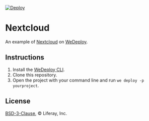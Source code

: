[![Deploy](https://cdn.wedeploy.com/images/deploy.svg)](https://console.wedeploy.com/deploy?repo=https://github.com/wedeploy-examples/nextcloud-example)

# Nextcloud

An example of [Nextcloud](https://nextcloud.com/) on [WeDeploy](https://wedeploy.com/).

## Instructions

1. Install the [WeDeploy CLI](https://wedeploy.com/docs/intro/using-the-command-line/).
2. Clone this repository.
3. Open the project with your command line and run `we deploy -p yourproject`.

## License

[BSD-3-Clause](./LICENSE.md), © Liferay, Inc.
